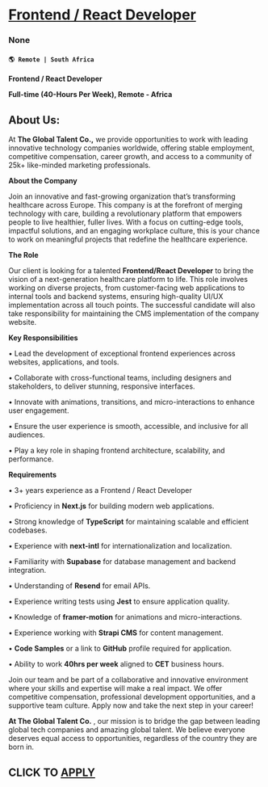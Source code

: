 # [Frontend / React Developer](https://www.remotewlb.com/apply/frontend-react-developer-126453)  
### None  
#### `🌎 Remote | South Africa`  

**Frontend / React Developer**

 **Full-time (40-Hours Per Week), Remote - Africa**

##  **About Us:**

At **The Global Talent Co.,** we provide opportunities to work with leading innovative technology companies worldwide, offering stable employment, competitive compensation, career growth, and access to a community of 25k+ like-minded marketing professionals.

 **About the Company**

Join an innovative and fast-growing organization that’s transforming healthcare across Europe. This company is at the forefront of merging technology with care, building a revolutionary platform that empowers people to live healthier, fuller lives. With a focus on cutting-edge tools, impactful solutions, and an engaging workplace culture, this is your chance to work on meaningful projects that redefine the healthcare experience.

 **The Role**

Our client is looking for a talented **Frontend/React Developer** to bring the vision of a next-generation healthcare platform to life. This role involves working on diverse projects, from customer-facing web applications to internal tools and backend systems, ensuring high-quality UI/UX implementation across all touch points. The successful candidate will also take responsibility for maintaining the CMS implementation of the company website.

 **Key Responsibilities**

• Lead the development of exceptional frontend experiences across websites, applications, and tools.

• Collaborate with cross-functional teams, including designers and stakeholders, to deliver stunning, responsive interfaces.

• Innovate with animations, transitions, and micro-interactions to enhance user engagement.

• Ensure the user experience is smooth, accessible, and inclusive for all audiences.

• Play a key role in shaping frontend architecture, scalability, and performance.

 **Requirements**

• 3+ years experience as a Frontend / React Developer

• Proficiency in **Next.js** for building modern web applications.

• Strong knowledge of **TypeScript** for maintaining scalable and efficient codebases.

• Experience with **next-intl** for internationalization and localization.

• Familiarity with **Supabase** for database management and backend integration.

• Understanding of **Resend** for email APIs.

• Experience writing tests using **Jest** to ensure application quality.

• Knowledge of **framer-motion** for animations and micro-interactions.

• Experience working with **Strapi CMS** for content management.

• **Code Samples** or a link to **GitHub** profile required for application.

• Ability to work **40hrs per week** aligned to **CET** business hours.

Join our team and be part of a collaborative and innovative environment where your skills and expertise will make a real impact. We offer competitive compensation, professional development opportunities, and a supportive team culture. Apply now and take the next step in your career!

  
**At The Global Talent Co.** , our mission is to bridge the gap between leading global tech companies and amazing global talent. We believe everyone deserves equal access to opportunities, regardless of the country they are born in.

  
## CLICK TO [APPLY](https://www.remotewlb.com/apply/frontend-react-developer-126453)

